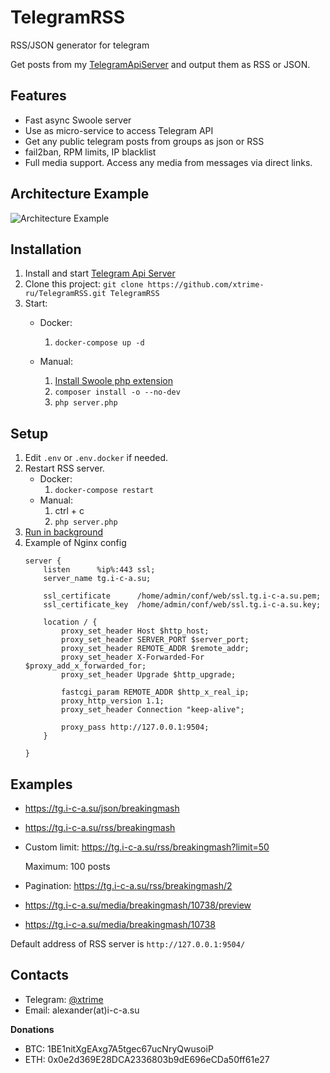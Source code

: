 # TelegramRSS
RSS/JSON generator for telegram

Get posts from my [TelegramApiServer](https://github.com/xtrime-ru/TelegramApiServer) and output them as RSS or JSON.

## Features
* Fast async Swoole server
* Use as micro-service to access Telegram API
* Get any public telegram posts from groups as json or RSS
* fail2ban, RPM limits, IP blacklist
* Full media support. Access any media from messages via direct links.

## Architecture Example

![Architecture Example](https://hsto.org/webt/j-/ob/ky/j-obkye1dv68ngsrgi12qevutra.png)

## Installation
 
1. Install and start [Telegram Api Server](https://github.com/xtrime-ru/TelegramApiServer)
1. Clone this project: `git clone https://github.com/xtrime-ru/TelegramRSS.git TelegramRSS`
1. Start:
    * Docker: 
        1. `docker-compose up -d`
  
    * Manual:
        1. [Install Swoole php extension](https://github.com/swoole/swoole-src#%EF%B8%8F-installation)
        1. `composer install -o --no-dev`
        1. `php server.php`
   
## Setup
1. Edit `.env` or `.env.docker` if needed. 
1. Restart RSS server.
    * Docker: 
        1. `docker-compose restart`
    * Manual:
        1. ctrl + c
        1. `php server.php`
1. [Run in background](https://github.com/xtrime-ru/TelegramApiServer#run-in-background)
1. Example of Nginx config 
    ```
    server {
        listen      %ip%:443 ssl;
        server_name tg.i-c-a.su;
    
        ssl_certificate      /home/admin/conf/web/ssl.tg.i-c-a.su.pem;
        ssl_certificate_key  /home/admin/conf/web/ssl.tg.i-c-a.su.key;
    
        location / {
            proxy_set_header Host $http_host;
            proxy_set_header SERVER_PORT $server_port;
            proxy_set_header REMOTE_ADDR $remote_addr;
            proxy_set_header X-Forwarded-For $proxy_add_x_forwarded_for;
            proxy_set_header Upgrade $http_upgrade;
    
            fastcgi_param REMOTE_ADDR $http_x_real_ip;
            proxy_http_version 1.1;
            proxy_set_header Connection "keep-alive";
    
            proxy_pass http://127.0.0.1:9504;
        }
    
    }
    ```
  
## Examples    
* https://tg.i-c-a.su/json/breakingmash
* https://tg.i-c-a.su/rss/breakingmash
* Custom limit: https://tg.i-c-a.su/rss/breakingmash?limit=50 
  
  Maximum: 100 posts
  
* Pagination: https://tg.i-c-a.su/rss/breakingmash/2
* https://tg.i-c-a.su/media/breakingmash/10738/preview
* https://tg.i-c-a.su/media/breakingmash/10738

Default address of RSS server is `http://127.0.0.1:9504/`
    
## Contacts

* Telegram: [@xtrime](tg://resolve?domain=xtrime)
* Email: alexander(at)i-c-a.su

**Donations**

* BTC: 1BE1nitXgEAxg7A5tgec67ucNryQwusoiP
* ETH: 0x0e2d369E28DCA2336803b9dE696eCDa50ff61e27
